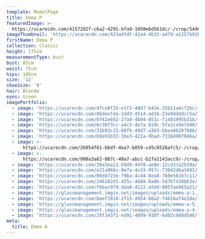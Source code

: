 ```yaml
---
template: ModelPage
title: Emma P
featuredImage: >-
  https://ucarecdn.com/4157202f-c6a2-4291-bfa9-1950e6d561dc/-/crop/5446x3219/0,0/-/preview/
imageThumbnail: 'https://ucarecdn.com/423a4fdf-42a4-4b32-a479-a1257b91b612/'
firstName: Emma P
collection: Classic
height: 175cm
measurementType: bust
bust: 85cm
waist: 75cm
hips: 100cm
size: '12'
shoeSize: '9'
hair: Blonde
eyes: Green
imagePortfolio:
  - image: 'https://ucarecdn.com/47ce0f25-e1f2-40d7-b43e-25b11a4cf2bc/'
  - image: 'https://ucarecdn.com/86deefda-1dd3-4514-ad16-23e9ddddcc5a/'
  - image: 'https://ucarecdn.com/6f42e692-27a9-4b94-851c-f1481995b31b/'
  - image: 'https://ucarecdn.com/6c30f3cc-a4c5-4e7a-820c-5fe2ce9e7d48/'
  - image: 'https://ucarecdn.com/31b93c15-68fb-49d7-a363-bbea86287086/'
  - image: 'https://ucarecdn.com/b9a91b32-1be3-421a-9bad-73384907846a/'
  - image: >-
      https://ucarecdn.com/26054f61-b6df-4ea7-b859-c45c0528afc5/-/crop/2244x3091/3228,0/-/preview/
  - image: >-
      https://ucarecdn.com/980a3a62-087c-40a7-abcc-b2fa1143acc9/-/crop/791x1359/153,0/-/preview/
  - image: 'https://ucarecdn.com/39a3ea11-b949-4478-ae8e-12cd31a2b39a/'
  - image: 'https://ucarecdn.com/e21a066c-0e7a-4cd3-957c-730d2dba3492/'
  - image: 'https://ucarecdn.com/08dd723e-f9ba-4c44-8ea8-760e561b7c11/'
  - image: 'https://ucarecdn.com/246182d1-455c-4688-8a0b-5476f430bb3e/'
  - image: 'https://ucarecdn.com/f6bac979-dda8-4122-a5dd-0057ae965a21/'
  - image: 'https://glassmanagement.imgix.net/images/uploads/emma-a-1.jpeg'
  - image: 'https://ucarecdn.com/beef1918-2f15-4954-88a2-f4618af4e10a/'
  - image: 'https://glassmanagement.imgix.net/images/uploads/emma-a-5.jpg'
  - image: 'https://glassmanagement.imgix.net/images/uploads/emma-a-4.jpg'
  - image: 'https://ucarecdn.com/28f34371-ed91-40d9-938f-6d02c9d8d546/'
meta:
  title: Emma A
---
```


